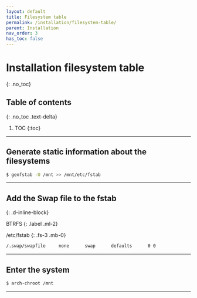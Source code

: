 ```yaml
---
layout: default
title: Filesystem table
permalink: /installation/filesystem-table/
parent: Installation
nav_order: 3
has_toc: false
---
```


# Installation filesystem table
{: .no_toc}

## Table of contents
{: .no_toc .text-delta}

1. TOC
{:toc}

---

## Generate static information about the filesystems

```bash
$ genfstab -U /mnt >> /mnt/etc/fstab
```

---

## Add the Swap file to the fstab
{: .d-inline-block}

BTRFS
{: .label .ml-2}

/etc/fstab
{: .fs-3 .mb-0}

```bash
/.swap/swapfile     none      swap      defaults      0 0
```

---

## Enter the system

```bash
$ arch-chroot /mnt
```

---
